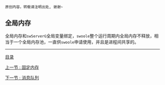 ```
原创内容，转载请注明出处, 谢谢~
```

## 全局内存

全局内存和`swServerG`全局变量绑定，`swoole`整个运行周期内全局内存不释放，相当于一个全局内存池，一直供`swoole`申请使用，并且是进程间共享的。



---

[目录](../README.md)

[上一节 : 固定内存](./01.fix_memory.md)

[下一节 : 消息队列](../04.message_queue.md)

